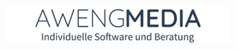 ![aweng_banner](https://raw.githubusercontent.com/aweng-media/.github/master/profile/aweng_media_banner.jpg)